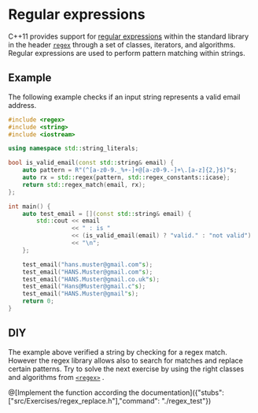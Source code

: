 # Regular expressions
C++11 provides support for [regular expressions](https://en.wikipedia.org/wiki/Regular_expression) within the standard library in the header [`regex`](http://en.cppreference.com/w/cpp/regex) through a set of classes, iterators, and algorithms. Regular expressions are used to perform pattern matching within strings.

## Example
The following example checks if an input string represents a valid email address.

```C++ runnable
#include <regex>
#include <string>
#include <iostream>

using namespace std::string_literals;

bool is_valid_email(const std::string& email) {
    auto pattern = R"(^[a-z0-9._%+-]+@[a-z0-9.-]+\.[a-z]{2,}$)"s;
    auto rx = std::regex{pattern, std::regex_constants::icase};
    return std::regex_match(email, rx);
};

int main() {
    auto test_email = [](const std::string& email) {
        std::cout << email
                  << " : is "
                  << (is_valid_email(email) ? "valid." : "not valid")
                  << "\n";
    };

    test_email("hans.muster@gmail.com"s);
    test_email("HANS.Muster@gmail.com"s);
    test_email("HANS.Muster@gmail.co.uk"s);
    test_email("Hans@Muster@gmail.c"s);
    test_email("HANS.Muster@gmail"s);
    return 0;
}
```

## DIY
The example above verified a string by checking for a regex match.
However the regex library allows also to search for matches and replace certain patterns.
Try to solve the next exercise by using the right classes and algorithms from [`<regex>`](http://en.cppreference.com/w/cpp/regex) .

@[Implement the function according the documentation]({"stubs": ["src/Exercises/regex_replace.h"],"command": "./regex_test"})
